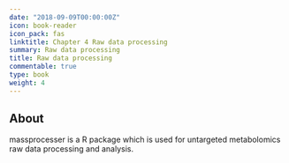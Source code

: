 ```yaml
---
date: "2018-09-09T00:00:00Z"
icon: book-reader
icon_pack: fas
linktitle: Chapter 4 Raw data processing
summary: Raw data processing
title: Raw data processing
commentable: true
type: book
weight: 4
---
```


## About 

massprocesser is a R package which is used for untargeted metabolomics raw data processing and analysis.

